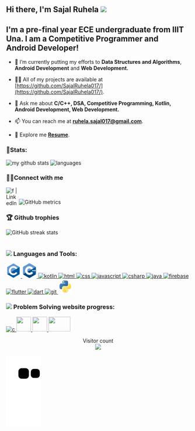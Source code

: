 ## Hi there, I'm Sajal Ruhela <img src="https://media.giphy.com/media/hvRJCLFzcasrR4ia7z/giphy.gif" width="25px">

## I'm a pre-final year ECE undergraduate from IIIT Una. I am a Competitive Programmer and Android Developer!

- 🌱 I’m currently putting my efforts to **Data Structures and Algorithms**, **Android Development** and **Web Development.**

- 👨‍💻 All of my projects are available at [https://github.com/SajalRuhela017/](https://github.com/SajalRuhela017/).

- 💬 Ask me about **C/C++, DSA, Competitive Programming, Kotlin, Android Development, Web Development.**

- 📫 You can reach me at **ruhela.sajal017@gmail.com**.

- 📄 Explore me **[Resume](https://bit.ly/3UqvQWI)**.

### 👦Stats:

<div align="left">

<!-- ![profile visit](https://komarev.com/ghpvc/?username=SajalRuhela017)  -->

<p align="left">
<img src="https://github-readme-stats.vercel.app/api?username=SajalRuhela017&show_icons=true&theme=buefy" alt="my github stats" width="420"/>&nbsp;<img src="https://github-readme-stats.vercel.app/api/top-langs/?username=SajalRuhela017&layout=compact&theme=buefy" alt="languages" height="165">
</p>
</div>

### 👨‍💻Connect with me

[<img align="left" alt="f | LinkedIn" width="35px" src="https://cdn.jsdelivr.net/npm/simple-icons@v3/icons/linkedin.svg" />][linkedin]
<br />

![GitHub metrics](https://metrics.lecoq.io/SajalRuhela017) <br>

### 🏆 Github trophies

![GitHub streak stats](https://github-readme-streak-stats.herokuapp.com/?user=SajalRuhela017)  
<br />

### <img src="https://media.giphy.com/media/WUlplcMpOCEmTGBtBW/giphy.gif" width="50"> Languages and Tools:

<p align="left">
	<a href="https://www.cprogramming.com/" target="_blank">
		<img src="https://raw.githubusercontent.com/devicons/devicon/master/icons/c/c-original.svg" alt="c" width="40" height="40"/>
	</a>
	<a href="https://www.w3schools.com/cpp/" target="_blank">
		<img src="https://raw.githubusercontent.com/devicons/devicon/master/icons/cplusplus/cplusplus-original.svg" alt="cplusplus" width="40" height="40"/>
	</a>
	<a href="https://kotlinlang.org/" target="_blank">
		<img src="https://upload.wikimedia.org/wikipedia/commons/0/06/Kotlin_Icon.svg" alt="kotlin" width="40" height="40"/>
	</a>
	<a href="https://developer.mozilla.org/en-US/docs/Web/HTML" target="_blank">
		<img src="https://cdn-icons-png.flaticon.com/512/732/732212.png" alt="html" width="40" height="40"/>
	</a>
	<a href="https://developer.mozilla.org/en-US/docs/Web/CSS" target="_blank">
		<img src="https://cdn-icons-png.flaticon.com/512/732/732190.png" alt="css" width="40" height="40"/>
	</a>
	<a href="https://devdocs.io/javascript/" target="_blank">
		<img src="https://cdn-icons-png.flaticon.com/512/1199/1199124.png" alt="javascript" width="40" height="40"/>
	</a>
	<a href="https://learn.microsoft.com/en-us/dotnet/csharp/" target="_blank">
		<img src="https://cdn-icons-png.flaticon.com/512/6132/6132221.png" alt="csharp" width="40" height="40"/>
	</a>
	<a href="https://docs.oracle.com/en/java/" target="_blank">
		<img src="https://cdn-icons-png.flaticon.com/512/5968/5968282.png" alt="java" width="40" height="40"/>
	</a>
	<a href="https://firebase.google.com/" target="_blank">
		<img src="https://www.vectorlogo.zone/logos/firebase/firebase-icon.svg" alt="firebase" width="40" height="40"/>
	</a>
	<a href="https://flutter.dev" target="_blank">
		<img src="https://www.vectorlogo.zone/logos/flutterio/flutterio-icon.svg" alt="flutter" width="40" height="40"/>
	</a>
	<a href="https://dart.dev" target="_blank">
		<img src="https://www.vectorlogo.zone/logos/dartlang/dartlang-icon.svg" alt="dart" width="40" height="40"/>
	</a>
	<a href="https://git-scm.com/" target="_blank">
		<img src="https://www.vectorlogo.zone/logos/git-scm/git-scm-icon.svg" alt="git" width="40" height="40"/>
	</a>
	<a href="https://www.python.org" target="_blank">
		<img src="https://raw.githubusercontent.com/devicons/devicon/master/icons/python/python-original.svg" alt="python" width="40" height="40"/>
	</a>
</p>

### <img src="https://media.giphy.com/media/5h0piMX8ku0xj97W0t/giphy.gif" width="50"> Problem Solving website progress:

<p align="left">
	<a href="https://leetcode.com/rhsajal_017/" target="_blank">
		<img src="https://media.glassdoor.com/sqll/1763822/leetcode-squarelogo-1524799041565.png" alt="c" width="40" height="40"/>
	</a>
	<a href="https://codeforces.com/profile/rhsajal_017" target="_blank">
		<img src="https://image.winudf.com/v2/image/Y29tLlNvZnRUZWNocy5Db2RlRm9yY2VzX2ljb25fMF9jOTA3NjNhMA/icon.png?w=170&fakeurl=1"  width="40" height="40"/>
	</a>
	<a href="https://auth.geeksforgeeks.org/user/sajalruhela/" target="_blank">
		<img src="https://media.geeksforgeeks.org/wp-content/uploads/20210915115837/gfg3-300x300.png" width="40" height="40"/>
	</a>
	<a href="https://www.codechef.com/users/rhsajal_107" target="_blank">
		<img src="https://img.shields.io/badge/CodeChef-%23964B00.svg?style=for-the-badge&logo=CodeChef&logoColor=white" width="60" height="40"/>
	</a>
</p>

[linkedin]: https://www.linkedin.com/in/sajal-ruhela/

<p align="center"> 
  Visitor count<br>
  <img src="https://profile-counter.glitch.me/SajalRuhela017/count.svg" />
</p>

![Snake animation](https://github.com/SajalRuhela017/SajalRuhela017/blob/output/github-contribution-grid-snake.svg)

<!---
SajalRuhela017/SajalRuhela017 is a ✨ special ✨ repository because its `README.md` (this file) appears on your GitHub profile.
You can click the Preview link to take a look at your changes.
--->
